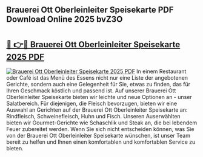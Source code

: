 ## Brauerei Ott Oberleinleiter Speisekarte PDF Download Online 2025 bvZ3O

# <h2><a href="http://gc7itq.nevu.top/?p=Brauerei+Ott+Oberleinleiter+Speisekarte">🔗 👉🔴 Brauerei Ott Oberleinleiter Speisekarte 2025 PDF</a></h2>

[![Brauerei Ott Oberleinleiter Speisekarte 2025 PDF](https://i.imgur.com/dBaPXMq.png)](http://gc7itq.nevu.top/?p=Brauerei+Ott+Oberleinleiter+Speisekarte)
In einem Restaurant oder Café ist das Menü des Essens nicht nur eine Liste der angebotenen Gerichte, sondern auch eine Gelegenheit für Sie, etwas zu finden, das für Ihren Geschmack köstlich und passend ist. Auf unserer Brauerei Ott Oberleinleiter Speisekarte bieten wir leichte und neue Optionen an - unser Salatbereich. Für diejenigen, die Fleisch bevorzugen, bieten wir eine Auswahl an Gerichten auf der Brauerei Ott Oberleinleiter Speisekarte an: Rindfleisch, Schweinefleisch, Huhn und Fisch. Unseren Auserwählten bieten wir Gourmet-Gerichte wie Schaschlik und Steak an, die bei lebendem Feuer zubereitet werden. Wenn Sie sich nicht entscheiden können, was Sie von der Brauerei Ott Oberleinleiter Speisekarte wünschen, ist unser Team bereit zu helfen und Ihnen einen komfortablen und komfortablen Service zu bieten.
